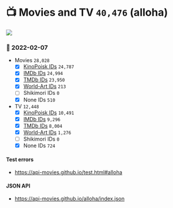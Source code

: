 # :tv: Movies and TV `40,476` (alloha)

<a href="https://API-Movies.github.io"><img src="https://API-Movies.github.io/banner.png?cache"></a>

### :date: 2022-02-07
- Movies `28,028`
  - [x] <a href="https://API-Movies.github.io/alloha/movie_kinopoisk_ids.json">KinoPoisk IDs</a> `24,787`
  - [x] <a href="https://API-Movies.github.io/alloha/movie_imdb_ids.json">IMDb IDs</a> `24,994`
  - [x] <a href="https://API-Movies.github.io/alloha/movie_tmdb_ids.json">TMDb IDs</a> `23,950`
  - [x] <a href="https://API-Movies.github.io/alloha/movie_world_art_ids.json">World-Art IDs</a> `213`
  - [ ] Shikimori IDs `0`
  - [x] None IDs `510`
- TV `12,448`
  - [x] <a href="https://API-Movies.github.io/alloha/tv_kinopoisk_ids.json">KinoPoisk IDs</a> `10,491`
  - [x] <a href="https://API-Movies.github.io/alloha/tv_imdb_ids.json">IMDb IDs</a> `9,296`
  - [x] <a href="https://API-Movies.github.io/alloha/tv_tmdb_ids.json">TMDb IDs</a> `8,004`
  - [x] <a href="https://API-Movies.github.io/alloha/tv_world_art_ids.json">World-Art IDs</a> `1,276`
  - [ ] Shikimori IDs `0`
  - [x] None IDs `724`
#### Test errors
- <a href='https://api-movies.github.io/test.html#alloha'>https://api-movies.github.io/test.html#alloha</a>
#### JSON API
- <a href='https://api-movies.github.io/alloha/index.json'>https://api-movies.github.io/alloha/index.json</a>
